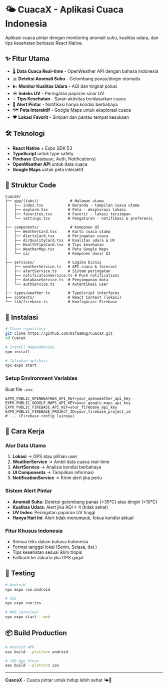 # 🌤️ CuacaX - Aplikasi Cuaca Indonesia

Aplikasi cuaca pintar dengan monitoring anomali suhu, kualitas udara, dan tips kesehatan berbasis React Native.

## ✨ Fitur Utama

- 🌡️ **Data Cuaca Real-time** - OpenWeather API dengan bahasa Indonesia
- 📊 **Deteksi Anomali Suhu** - Gelombang panas/dingin otomatis
- 🌬️ **Monitor Kualitas Udara** - AQI dan tingkat polusi
- ☀️ **Indeks UV** - Peringatan paparan sinar UV
- 💡 **Tips Kesehatan** - Saran aktivitas berdasarkan cuaca
- 🚨 **Alert Pintar** - Notifikasi hanya kondisi berbahaya
- 🗺️ **Peta Interaktif** - Google Maps untuk eksplorasi cuaca
- ❤️ **Lokasi Favorit** - Simpan dan pantau tempat kesukaan

## 🛠️ Teknologi

- **React Native** + Expo SDK 53
- **TypeScript** untuk type safety
- **Firebase** (Database, Auth, Notifications)
- **OpenWeather API** untuk data cuaca
- **Google Maps** untuk peta interaktif

## 📁 Struktur Code

```
CuacaX/
├── app/(tabs)/              # Halaman utama
│   ├── index.tsx           # Beranda - tampilan cuaca utama
│   ├── explore.tsx         # Peta - eksplorasi lokasi
│   ├── favorites.tsx       # Favorit - lokasi tersimpan
│   └── settings.tsx        # Pengaturan - notifikasi & preferensi
│
├── components/              # Komponen UI
│   ├── WeatherCard.tsx     # Kartu cuaca utama
│   ├── AlertsCard.tsx      # Peringatan cuaca
│   ├── AirQualityCard.tsx  # Kualitas udara & UV
│   ├── HealthTipsCard.tsx  # Tips kesehatan
│   ├── WeatherMap.tsx      # Peta Google Maps
│   └── ui/                 # Komponen dasar UI
│
├── services/               # Logika bisnis
│   ├── weatherService.ts   # API cuaca & forecast
│   ├── alertService.ts     # Sistem peringatan
│   ├── notificationService.ts # Push notifications
│   ├── databaseService.ts  # Penyimpanan data
│   └── authService.ts      # Autentikasi user
│
├── types/weather.ts        # TypeScript interfaces
├── contexts/               # React Context (lokasi)
└── lib/firebase.ts         # Konfigurasi Firebase
```

## 🚀 Instalasi

```bash
# Clone repository
git clone https://github.com/DifaaNug/CuacaX.git
cd CuacaX

# Install dependencies
npm install

# Jalankan aplikasi
npx expo start
```

### Setup Environment Variables
Buat file `.env`:
```env
EXPO_PUBLIC_OPENWEATHER_API_KEY=your_openweather_api_key
EXPO_PUBLIC_GOOGLE_MAPS_API_KEY=your_google_maps_api_key
EXPO_PUBLIC_FIREBASE_API_KEY=your_firebase_api_key
EXPO_PUBLIC_FIREBASE_PROJECT_ID=your_firebase_project_id
# ... (Firebase config lainnya)
```

## 📱 Cara Kerja

### Alur Data Utama
1. **Lokasi** → GPS atau pilihan user
2. **WeatherService** → Ambil data cuaca real-time
3. **AlertService** → Analisis kondisi berbahaya
4. **UI Components** → Tampilkan informasi
5. **NotificationService** → Kirim alert jika perlu

### Sistem Alert Pintar
- **Anomali Suhu**: Deteksi gelombang panas (>35°C) atau dingin (<10°C)
- **Kualitas Udara**: Alert jika AQI ≥ 4 (tidak sehat)
- **UV Index**: Peringatan paparan UV tinggi
- **Hanya Hari Ini**: Alert tidak menumpuk, fokus kondisi aktual

### Fitur Khusus Indonesia
- Semua teks dalam bahasa Indonesia
- Format tanggal lokal (Senin, Selasa, dst.)
- Tips kesehatan sesuai iklim tropis
- Fallback ke Jakarta jika GPS gagal

## 🧪 Testing

```bash
# Android
npx expo run:android

# iOS
npx expo run:ios

# Web (preview)
npx expo start --web
```

## 📦 Build Production

```bash
# Android APK
eas build --platform android

# iOS App Store
eas build --platform ios
```

---

**CuacaX** - Cuaca pintar untuk hidup lebih sehat 🌤️💚
